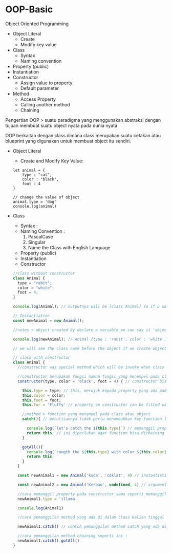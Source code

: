 # OOP-Basic

Object Oriented Programming

- Object Literal
    - Create
    - Modify key value
- Class
    - Syntax
    - Naming convention
- Property (public)
- Instantiation
- Constructor
    - Assign value to property
    - Default parameter
- Method
    - Access Property
    - Calling another method
    - Chaining


Pengertian OOP > suatu paradigma yang menggunakan abstraksi dengan tujuan membuat suatu object nyata pada dunia nyata


OOP berkaitan dengan class dimana class merupakan suatu cetakan atau blueprint yang digunakan untuk membuat object itu sendiri.

- Object Literal

  - Create and Modify Key Value:

  ```
  let animal = {
      type : "cat",
      color : "black",
      foot : 4
  }

  // change the value of object
  animal.type = 'dog'
  console.log(animal)
  ```

- Class

  - Syntax :
  - Naming Convention :
    1. PascalCase
    2. Singular
    3. Name the Class with English Language
  - Property (public)
  - Instantiation
  - Constructor

  ```js
  //class without constructor
  class Animal {
    type = "rabit";
    color = "white";
    foot = 4;
  }

  console.log(Animal); // outputnya will be [class Animal] so if u wanna make an object from class you need to do Instantiation

  // Instantiation
  const newAnimal = new Animal();

  //notes > object created by declare a variable we can say it 'object literal', but object created by instantiation we can call it 'object instatiate'

  console.log(newAnimal); // Animal {type : 'rabit', color : 'white', foot: 4}

  // we will see the class name before the object if we create object use instantiation, if we created object literal the result only display object without anything before it.

  // class with constructor
  class Animal {
    //constructor was special method which will be invoke when class has made

    //constructor merupakan fungsi namun fungsi yang menempel pada class atau object disebut sebagai method
    constructor(type, color = 'black', foot = 4) { // constructor bisa diisi dengan parameter layaknya function bisa diisi kan jga default parameternya.

      this.type = type; // this. merujuk kepada property yang ada pada constructor
      this.color = color;
      this.foot = foot;
      this.fur = 'Fluffy' // property on constructor can be filled with statis value

      //method > function yang menempel pada class atau object
      catch(){ // penulisannya tidak perlu menambahkan key function langsung nama functionnya saja

        console.log(`let's catch the ${this.type}`) // memanggil property lain di dalam method perlu menggunakan this
        return this; // ini diperlukan agar function bisa dichaining
      }

      gotAll(){
        console.log(`caugth the ${this.type} with color ${this.color}`)
        return this;
      }
    }

    const newAnimal1 = new Animal('kuda', 'coklat', 4) // instantiation disesuaikan dengan parameter yang diperlukan oleh constuctor sebagai argument

    const newAnimal2 = new Animal('Kerbau', undefined, 4) // argument bisa diisi dengan undefined untuk menggunakan default parameter pada constructor

    //cara memanggil property pada constructor sama seperti memanggil property pada object, mengganti value object instantiate jg bsa diganti seperti object literal
    newAnimal1.type = 'illama'

    console.log(Animal1)

    //cara pemanggilan method yang ada di dalam class kalian tinggal menginstantiate classnya lalu panggil seperti object dengan menggunakan property dan diinvoke 

    newAnimal1.catch() // contoh pemanggilan method catch yang ada di dalam class Animal

    //cara pemanggilan method chaining seperti ini :
    newAnimal1.catch().gotAll()
  }
  ```
